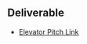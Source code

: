 ## Deliverable

- [Elevator Pitch Link](https://drive.google.com/file/d/1Y9XiHe7ySfdqUPx_TYENTdZ-75a9vyoq/view?usp=sharing)
